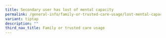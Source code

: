 ```yaml
---
title: Secondary user has lost of mental capacity
permalink: /general-info/family-or-trusted-care-usage/lost-mental-capacity/
variant: tiptap
description: ""
third_nav_title: Family or trusted care usage
---
```


